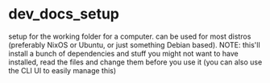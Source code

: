 # dev_docs_setup
setup for the working folder for a computer. can be used for most distros (preferably NixOS or Ubuntu, or just something Debian based). NOTE: this'll install a bunch of dependencies and stuff you might not want to have installed, read the files and change them before you use it (you can also use the CLI UI to easily manage this)
